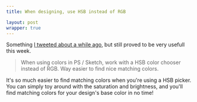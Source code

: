```yaml
---
title: When designing, use HSB instead of RGB

layout: post
wrapper: true
---
```

Something [I tweeted about a while ago](https://twitter.com/brtdv/status/357224769571131392), but still proved to be very usefull this week.

> When using colors in PS / Sketch, work with a HSB color chooser instead of RGB. Way easier to find nice matching colors.

It's so much easier to find matching colors when you're using a HSB picker. You can simply toy around with the saturation and brightness, and you'll find matching colors for your design's base color in no time!